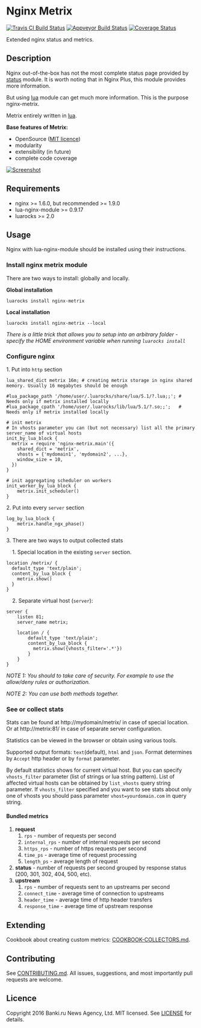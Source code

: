 Nginx Metrix
============
[![Travis CI Build Status](https://travis-ci.org/ekho/nginx-metrix.svg?branch=1.1-dev)](https://travis-ci.org/ekho/nginx-metrix)
[![Appveyor Build Status](https://ci.appveyor.com/api/projects/status/5gremr4yvc1tospa/branch/1.1-dev?svg=true)](https://ci.appveyor.com/project/ekho/nginx-metrix/branch/1.1-dev)
[![Coverage Status](https://coveralls.io/repos/github/ekho/nginx-metrix/badge.svg?branch=1.1-dev)](https://coveralls.io/github/ekho/nginx-metrix?branch=1.1-dev)

Extended nginx status and metrics.

Description
-----------

Nginx out-of-the-box has not the most complete status page provided by [status](http://nginx.org/ru/docs/http/ngx_http_status_module.html) module.
It is worth noting that in Nginx Plus, this module provides more information.

But using [lua](https://github.com/openresty/lua-nginx-module) module can get much more information. This is the purpose nginx-metrix.

Metrix entirely written in [lua](https://www.lua.org/).

**Base features of Metrix:**
* OpenSource ([MIT licence](/LICENCE))
* modularity
* extensibility (in future)
* complete code coverage

[![Screenshot](/doc/screenshot_preview.png)](/doc/screenshot.png)

Requirements
------------

* nginx >= 1.6.0, but recommended >= 1.9.0
* lua-nginx-module >= 0.9.17
* luarocks >= 2.0

Usage
-----

Nginx with lua-nginx-module should be installed using their instructions.

### Install nginx metrix module
There are two ways to install: globally and locally.

**Global installation**
```
luarocks install nginx-metrix
```

**Local installation**
```
luarocks install nginx-metrix --local
```

*There is a little trick that allows you to setup into an arbitrary folder - specify the HOME environment variable when running `luarocks install`*

### Configure nginx

1\. Put into `http` section

```
lua_shared_dict metrix 16m; # creating metrix storage in nginx shared memory. Usually 16 megabytes should be enough

#lua_package_path '/home/user/.luarocks/share/lua/5.1/?.lua;;'; # Needs only if metrix installed locally
#lua_package_cpath '/home/user/.luarocks/lib/lua/5.1/?.so;;';   # Needs only if metrix installed locally

# init metrix
# In vhosts parameter you can (but not necessary) list all the primary server_name of virtual hosts
init_by_lua_block {
  metrix = require 'nginx-metrix.main'({
    shared_dict = 'metrix',
    vhosts = {'mydomain1', 'mydomain2', ...},
    window_size = 10,
  })
}

# init aggregating scheduler on workers
init_worker_by_lua_block {
    metrix.init_scheduler()
}
```

2\. Put into every `server` section

```
log_by_lua_block {
    metrix.handle_ngx_phase()
}
```

3\. There are two ways to output collected stats

&nbsp;&nbsp;&nbsp;&nbsp;1\. Special location in the existing `server` section.
```
location /metrix/ {
  default_type 'text/plain';
  content_by_lua_block {
    metrix.show()
  }
}

```
&nbsp;&nbsp;&nbsp;&nbsp;2\. Separate virtual host (`server`):

```
server {
    listen 81;
    server_name metrix;

    location / {
        default_type 'text/plain';
        content_by_lua_block {
          metrix.show({vhosts_filter='.*'})
        }
    }
}
```

*NOTE 1: You should to take care of security. For example to use the allow/deny rules or authorization.*

*NOTE 2: You can use both methods together.*

### See or collect stats

Stats can be found at http://mydomain/metrix/ in case of special location. Or at http://metrix:81/ in case of separate server configuration.

Statistics can be viewed in the browser or obtain using various tools.

Supported output formats: `text`(default), `html` and `json`. Format determines by `Accept` http header or by `format` parameter.

By default statistics shows for current virtual host. But you can specify `vhosts_filter` parameter (list of strings or lua string pattern).
List of affected virtual hosts can be obtained by `list_vhosts` query string parameter.
If `vhosts_filter` specified and you want to see stats about only one of vhosts you should pass parameter `vhost=yourdomain.com` in query string.

#### Bundled metrics

1. **request**
    1. `rps` - number of requests per second
    1. `internal_rps` - number of internal requests per second
    1. `https_rps` - number of https requests per second
    1. `time_ps` - average time of request processing
    1. `length_ps` - average length of request
1. **status** - number of requests per second grouped by response status (200, 301, 302, 404, 500, etc).
1. **upstream**
    1. `rps` - number of requests sent to an upstreams per second
    1. `connect_time` - average time of connection to upstreams
    1. `header_time` - average time of http header transfers
    1. `response_time` - average time of upstream response

Extending
---------

Cookbook about creating custom metrics: [COOKBOOK-COLLECTORS.md](/doc/COOKBOOK-COLLECTORS.md).

Contributing
------------

See [CONTRIBUTING.md](/CONTRIBUTING.md). All issues, suggestions, and most importantly pull requests are welcome.

Licence
-------

Copyright 2016 Banki.ru News Agency, Ltd. MIT licensed. See [LICENSE](/LICENSE) for details.
